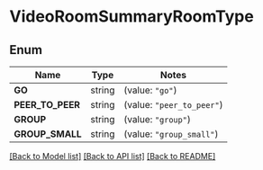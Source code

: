 # VideoRoomSummaryRoomType

## Enum
Name | Type | Notes
------------ | ------------- | -------------
**GO** | string | (value: `"go"`)
**PEER_TO_PEER** | string | (value: `"peer_to_peer"`)
**GROUP** | string | (value: `"group"`)
**GROUP_SMALL** | string | (value: `"group_small"`)


[[Back to Model list]](../README.md#documentation-for-models) [[Back to API list]](../README.md#documentation-for-api-endpoints) [[Back to README]](../README.md)


